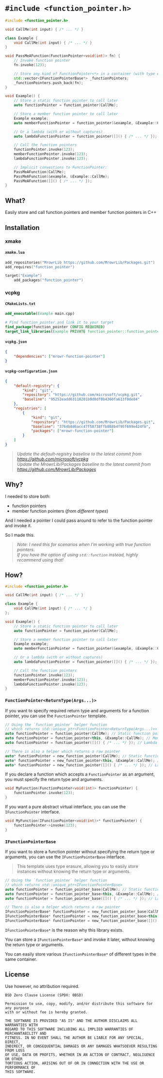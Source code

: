 # `#include <function_pointer.h>`

```cpp
#include <function_pointer.h>

void CallMe(int input) { /* ... */ }

class Example {
    void CallMe(int input) { /* ... */ }    
}

void PassMeAFunction(FunctionPointer<void(int)> fn) {
    // Invoke function pointer
    fn.invoke(123);

    // Store any kind of FunctionPointer<*> in a container (with type erasure)
    std::vector<IFunctionPointerBase*> _functionPointers;
    _functionPointers.push_back(fn);
}

void Example() {
    // Store a static function pointer to call later
    auto functionPointer = function_pointer(CallMe);

    // Store a member function pointer to call later
    Example example;
    auto memberFunctionPointer = function_pointer(&example, &Example::CallMe);

    // Or a lambda (with or without captures)
    auto lambdaFunctionPointer = function_pointer([]() { /* ... */ });

    // Call the function pointers
    functionPointer.invoke(123);
    memberFunctionPointer.invoke(123);
    lambdaFunctionPointer.invoke(123);

    // Implicit convestions to FunctionPointer:
    PassMeAFunction(CallMe);
    PassMeAFunction(&example, &Example::CallMe);
    PassMeAFunction([]() { /* ... */ });
}
```

## What?

Easily store and call function pointers and member function pointers in C++

## Installation

### xmake

#### `xmake.lua`

```lua
add_repositories("MrowrLib https://github.com/MrowrLib/Packages.git")
add_requires("function_pointer")

target("Example")
    add_packages("function_pointer")
```

### vcpkg

#### `CMakeLists.txt`

```cmake
add_executable(Example main.cpp)

# Find function_pointer and link it to your target
find_package(function_pointer CONFIG REQUIRED)
target_link_libraries(Example PRIVATE function_pointer::function_pointer)
```

#### `vcpkg.json`

```json
{
    "dependencies": ["mrowr-function-pointer"]
}
```

#### `vcpkg-configuration.json`

```json
{
    "default-registry": {
        "kind": "git",
        "repository": "https://github.com/microsoft/vcpkg.git",
        "baseline": "95252eadd63118201b0d0df0b4360fa613f0de84"
    },
    "registries": [
        {
            "kind": "git",
            "repository": "https://github.com/MrowrLib/Packages.git",
            "baseline": "3764b8d6acc47f58738ffb868b4f95f699e424fb",
            "packages": ["mrowr-function-pointer"]
        }
    ]
}
```

> _Update the default-registry baseline to the latest commit from https://github.com/microsoft/vcpkg_  
> _Update the MrowrLib/Packages baseline to the latest commit from https://github.com/MrowrLib/Packages_

## Why?

I needed to store both:
- function pointers
- member function pointers (_from different types_)

And I needed a pointer I could pass around to refer to the function pointer and invoke it.

So I made this.

> _Note: I need this for scenarios when I'm working with true function pointers._  
> _If you have the option of using `std::function` instead, highly recommend using that!_

## How?

```cpp
#include <function_pointer.h>

void CallMe(int input) { /* ... */ }

class Example {
    void CallMe(int input) { /* ... */ }    
};

void Example() {
    // Store a static function pointer to call later
    auto functionPointer = function_pointer(CallMe);

    // Store a member function pointer to call later
    Example example;
    auto memberFunctionPointer = function_pointer(&example, &Example::CallMe);

    // Or a lambda (with or without captures)
    auto lambdaFunctionPointer = function_pointer([]() { /* ... */ });

    // Call the function pointers
    functionPointer.invoke(123);
    memberFunctionPointer.invoke(123);
    lambdaFunctionPointer.invoke(123);
}
```

### `FunctionPointer<ReturnType(Args...)>`

If you want to specify required return type and arguments for a function pointer, you can use the `FunctionPointer` template.

```cpp
// Using the `function_pointer` helper function
// which returns std::unique_ptr<FunctionPointer<ReturnType(Args...)>>
auto functionPointer = function_pointer(CallMe); // Static function pointer
auto functionPointer = function_pointer<this, &Example::CallMe); // Member function pointer
auto functionPointer = function_pointer([]() { /* ... */ }); // Lambda or std::function

// There is also a helper which returns a raw pointer
auto* functionPointer = new_function_pointer(CallMe); // Static function pointer
auto* functionPointer = new_function_pointer<this, &Example::CallMe); // Member function pointer
auto* functionPointer = new_function_pointer([]() { /* ... */ }); // Lambda or std::function
```

If you declare a function which accepts a `FunctionPointer` as an argument, you must specify the return type and arguments.

```cpp
void MyFunction(FunctionPointer<void(int)> functionPointer) {
    functionPointer.invoke(123);
}
```

If you want a pure abstract virtual interface, you can use the `IFunctionPointer` interface.

```cpp
void MyFunction(IFunctionPointer<void(int)>* functionPointer) {
    functionPointer->invoke(123);
}
```

### `IFunctionPointerBase`

If you want to store a function pointer without specifying the return type or arguments, you can use the `IFunctionPointerBase` interface.

> This template uses type erasure, allowing you to easily store instances without knowing the return type or arguments.

```cpp
// Using the `function_pointer` helper function
// which returns std::unique_ptr<IFunctionPointerBase>
auto functionPointer = function_pointer_base(CallMe); // Static function pointer
auto functionPointer = function_pointer_base<this, &Example::CallMe); // Member function pointer
auto functionPointer = function_pointer_base([]() { /* ... */ }); // Lambda or std::function

// There is also a helper which returns a raw pointer
IFunctionPointerBase* functionPointer = new_function_pointer_base(CallMe); // Static function pointer
IFunctionPointerBase* functionPointer = new_function_pointer_base<this, &Example::CallMe); // Member function pointer
IFunctionPointerBase* functionPointer = new_function_pointer_base([]() { /* ... */ }); // Lambda or std::function
```

`IFunctionPointerBase*` is the reason why this library exists.

You can store a `IFunctionPointerBase*` and invoke it later, without knowing the return type or arguments.

You can easily store various `IFunctionPointerBase*` of different types in the same container.

## License

Use however, no attribution required.

```
BSD Zero Clause License (SPDX: 0BSD)

Permission to use, copy, modify, and/or distribute this software for any purpose
with or without fee is hereby granted.

THE SOFTWARE IS PROVIDED "AS IS" AND THE AUTHOR DISCLAIMS ALL WARRANTIES WITH
REGARD TO THIS SOFTWARE INCLUDING ALL IMPLIED WARRANTIES OF MERCHANTABILITY AND
FITNESS. IN NO EVENT SHALL THE AUTHOR BE LIABLE FOR ANY SPECIAL, DIRECT,
INDIRECT, OR CONSEQUENTIAL DAMAGES OR ANY DAMAGES WHATSOEVER RESULTING FROM LOSS
OF USE, DATA OR PROFITS, WHETHER IN AN ACTION OF CONTRACT, NEGLIGENCE OR OTHER
TORTIOUS ACTION, ARISING OUT OF OR IN CONNECTION WITH THE USE OR PERFORMANCE OF
THIS SOFTWARE.
```
